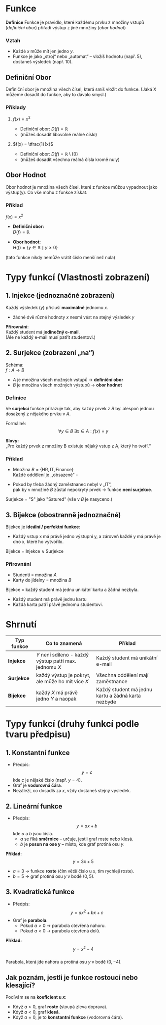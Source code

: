 # Funkce

**Definice**
Funkce je pravidlo, které každému prvku z množiny vstupů (*definiční obor*) přiřadí výstup z jiné množiny (*obor hodnot*)

### Vztah
- Každé $x$ může mít jen jedno $y$.
- Funkce je jako „stroj“ nebo „automat“ – vložíš hodnotu (např. 5), dostaneš výsledek (např. 10).

## Definiční Obor
Definiční obor je množina všech čísel, která smíš vložit do funkce. (Jaká X můžeme dosadit do funkce, aby to dávalo smysl.)

### Příklady

1. $f(x) = x^2$  
   - Definiční obor: $D(f) = \mathbb{R}$  
   - (můžeš dosadit libovolné reálné číslo)

2. $f(x) = \tfrac{1}{x}$  
   - Definiční obor: $D(f) = \mathbb{R} \setminus \{0\}$  
   - (můžeš dosadit všechna reálná čísla kromě nuly)

## Obor Hodnot

Obor hodnot je množina všech čísel. které z funkce můžou vypadnout jako výstup(y). Co vše mohu z funkce získat.

### Příklad

$f(x) = x^2$

- **Definiční obor:**  
  $D(f) = \mathbb{R}$  

- **Obor hodnot:**  
  $H(f) = \{ y \in \mathbb{R} \mid y \geq 0 \}$  

(tato funkce nikdy nemůže vrátit číslo menší než nula)

# Typy funkcí (Vlastnosti zobrazení)

## 1. Injekce (jednoznačné zobrazení)

Každý výsledek ($y$) přísluší **maximálně** jednomu $x$.

- žádné dvě různé hodnoty $x$ nesmí vést na stejný výsledek $y$

**Přirovnání:**  
Každý student má **jedinečný e-mail**.  
(Ale ne každý e-mail musí patřit studentovi.)

## 2. Surjekce (zobrazení „na“)

Schéma:  
$f : A \to B$

- $A$ je množina všech možných vstupů → **definiční obor**  
- $B$ je množina všech možných výstupů → **obor hodnot**

### Definice
Ve **surjekci** funkce přiřazuje tak, aby každý prvek z $B$ byl alespoň jednou dosažený z nějakého prvku v $A$.  

Formálně:  
$$
\forall y \in B \;\exists x \in A : f(x) = y
$$

**Slovy:**  
„Pro každý prvek z množiny B existuje nějaký vstup z A, který ho tvoří.“

### Příklad
- Množina $B = \{\text{HR}, \text{IT}, \text{Finance}\}$  
  Každé oddělení je ,,obsazené" -  

- Pokud by třeba žádný zaměstnanec nebyl v „IT“,  
  pak by v množině $B$ zůstal nepokrytý prvek → funkce **není surjekce**.

Surjekce = "S" jako "Satured" (vše v $B$ je nasyceno.)

## 3. Bijekce (obostranně jednoznačné)

Bijekce je **ideální / perfektní funkce**:  
- Každý vstup x má právě jedno výstupní y, a zároveň každé y má právě je dno x, které ho vytvořilo.

Bijekce = Injekce $\land$ Surjekce

### Přirovnání
- Studenti = množina $A$  
- Karty do jídelny = množina $B$  

Bijekce = každý student má jednu unikátní kartu a žádná nezbyla.

- Každý student má právě jednu kartu
- Každá karta patří přávě jednomu studentovi.

# Shrnutí

| Typ funkce | Co to znamená | Příklad |
|------------|----------------|---------|
| **Injekce** | $Y$ není sdíleno - každý výstup patří max. jednomu $X$ | Každý student má unikátní e-mail |
| **Surjekce** | každý výstup je pokryt, ale může ho mít více $X$ | Všechna oddělení mají zaměstnance |
| **Bijekce** | každý $X$ má právě jedno $Y$ a naopak | Každý student má jednu kartu a žádná karta nezbyde |


# Typy funkcí (druhy funkcí podle tvaru předpisu)

## 1. Konstantní funkce

- Předpis:  
  $$
  y = c
  $$
  kde $c$ je nějaké číslo (např. $y = 4$).
- Graf je **vodorovná čára**.
- Nezáleží, co dosadíš za $x$, vždy dostaneš stejný výsledek.

## 2. Lineární funkce

- Předpis:  
  $$
  y = ax + b
  $$
  kde $a$ a $b$ jsou čísla.
  - $a$ se říká **směrnice** – určuje, jestli graf roste nebo klesá.
  - $b$ je **posun na ose y** – místo, kde graf protíná osu $y$.

**Příklad:**  
$$
y = 3x + 5
$$

- $a = 3$ → funkce **roste** (čím větší číslo u $x$, tím rychleji roste).  
- $b = 5$ → graf protíná osu $y$ v bodě $(0,5)$.

## 3. Kvadratická funkce

- Předpis:  
  $$
  y = ax^2 + bx + c
  $$
- Graf je **parabola**.
  - Pokud $a > 0$ → parabola otevřená nahoru.
  - Pokud $a < 0$ → parabola otevřená dolů.

**Příklad:**  
$$
y = x^2 - 4
$$  
Parabola, která jde nahoru a protíná osu $y$ v bodě $(0, -4)$.

## Jak poznám, jestli je funkce rostoucí nebo klesající?

Podívám se na **koeficient u $x$**:

- Když $a > 0$, graf **roste** (stoupá zleva doprava).
- Když $a < 0$, graf **klesá**.
- Když $a = 0$, je to **konstantní funkce** (vodorovná čára).

